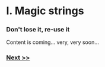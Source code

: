 # I. Magic strings

### Don't lose it, re-use it

Content is coming... very, very soon...

### [Next >>](https://dirtydozen.dev/pages/en/one-trick-pony-variables.html)